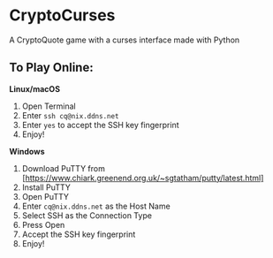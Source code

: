 # CryptoCurses
A CryptoQuote game with a curses interface made with Python

## To Play Online:
**Linux/macOS**
1. Open Terminal
2. Enter `ssh cq@nix.ddns.net`
3. Enter `yes` to accept the SSH key fingerprint
3. Enjoy!

**Windows**
1. Download PuTTY from [https://www.chiark.greenend.org.uk/~sgtatham/putty/latest.html]
2. Install PuTTY
3. Open PuTTY
4. Enter `cq@nix.ddns.net` as the Host Name
5. Select SSH as the Connection Type
6. Press Open
7. Accept the SSH key fingerprint
8. Enjoy!
